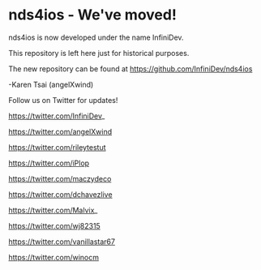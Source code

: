 nds4ios - We've moved!
=======

nds4ios is now developed under the name InfiniDev.

This repository is left here just for historical purposes.

The new repository can be found at https://github.com/InfiniDev/nds4ios

-Karen Tsai (angelXwind)

Follow us on Twitter for updates!

https://twitter.com/InfiniDev_

https://twitter.com/angelXwind

https://twitter.com/rileytestut

https://twitter.com/iPlop

https://twitter.com/maczydeco

https://twitter.com/dchavezlive

https://twitter.com/Malvix_

https://twitter.com/wj82315

https://twitter.com/vanillastar67

https://twitter.com/winocm
